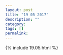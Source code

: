 ```yaml
---
layout: post
title: "19 05 2017"
description: ""
category: 
tags: []
permalink: 
---
```


{% include 19.05.html %}
